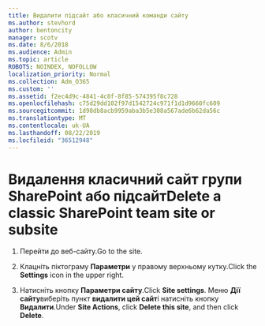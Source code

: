 ```yaml
---
title: Видалити підсайт або класичний команди сайту
ms.author: stevhord
author: bentoncity
manager: scotv
ms.date: 8/6/2018
ms.audience: Admin
ms.topic: article
ROBOTS: NOINDEX, NOFOLLOW
localization_priority: Normal
ms.collection: Adm_O365
ms.custom: ''
ms.assetid: f2ec4d9c-4841-4c8f-8f85-574395f8c728
ms.openlocfilehash: c75d29dd102f97d1542724c971f1d1d9660fc609
ms.sourcegitcommit: 1d98db8acb9959aba3b5e308a567ade6b62da56c
ms.translationtype: MT
ms.contentlocale: uk-UA
ms.lasthandoff: 08/22/2019
ms.locfileid: "36512948"
---
```

# <a name="delete-a-classic-sharepoint-team-site-or-subsite"></a><span data-ttu-id="079d0-102">Видалення класичний сайт групи SharePoint або підсайт</span><span class="sxs-lookup"><span data-stu-id="079d0-102">Delete a classic SharePoint team site or subsite</span></span>

1. <span data-ttu-id="079d0-103">Перейти до веб-сайту.</span><span class="sxs-lookup"><span data-stu-id="079d0-103">Go to the site.</span></span>
    
2. <span data-ttu-id="079d0-104">Клацніть піктограму **Параметри** у правому верхньому кутку.</span><span class="sxs-lookup"><span data-stu-id="079d0-104">Click the **Settings** icon in the upper right.</span></span> 
    
3. <span data-ttu-id="079d0-105">Натисніть кнопку **Параметри сайту**.</span><span class="sxs-lookup"><span data-stu-id="079d0-105">Click **Site settings**.</span></span> <span data-ttu-id="079d0-106">Меню **Дії сайту**виберіть пункт **видалити цей сайт**і натисніть кнопку **Видалити**.</span><span class="sxs-lookup"><span data-stu-id="079d0-106">Under **Site Actions**, click **Delete this site**, and then click **Delete**.</span></span>
    


